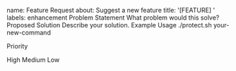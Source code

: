 name: Feature Request
about: Suggest a new feature
title: '[FEATURE] '
labels: enhancement
Problem Statement
What problem would this solve?
Proposed Solution
Describe your solution.
Example Usage
./protect.sh your-new-command

Priority

 High
 Medium
 Low

